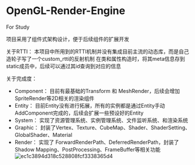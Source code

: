 # OpenGL-Render-Engine

For Study

项目采用了组件式架构设计，便于后续组件的扩展开发

关于RTTI：
本项目中所用到的RTTI机制并没有集成目前主流的动态库，而是自己造轮子写了一个custom_rtti的反射机制
在类和属性构造时，将其meta信息存到static成员中，后续可以通过其id查询到对应的信息

关于完成度：
- Component：
  目前有最基础的Transform 和 MeshRender，后续会增加SpriteRender等2D相关的渲染组件
- Entity：
  目前Entity没有进行拓展，所有的实例都是通过Entity手动AddComponent完成的，后续会扩展一些预设好的Entity
- System：
  实现了资源管理系统、实例管理系统、文件监听系统、和渲染系统
- Graphic：
  封装了Vertex、Texture、CubeMap、Shader、ShaderSetting、GlobalShader、Material
- Render：
  实现了 ForwardRenderPath、DeferredRenderPath，封装了Shadow Mapping、PostProcessing、FrameBuffer等相关功能
![ec1c3894d318c528808fcf3338365d4](https://user-images.githubusercontent.com/62920066/165901850-e3727ce7-0c64-40e8-8c23-1162596cfc86.png)
